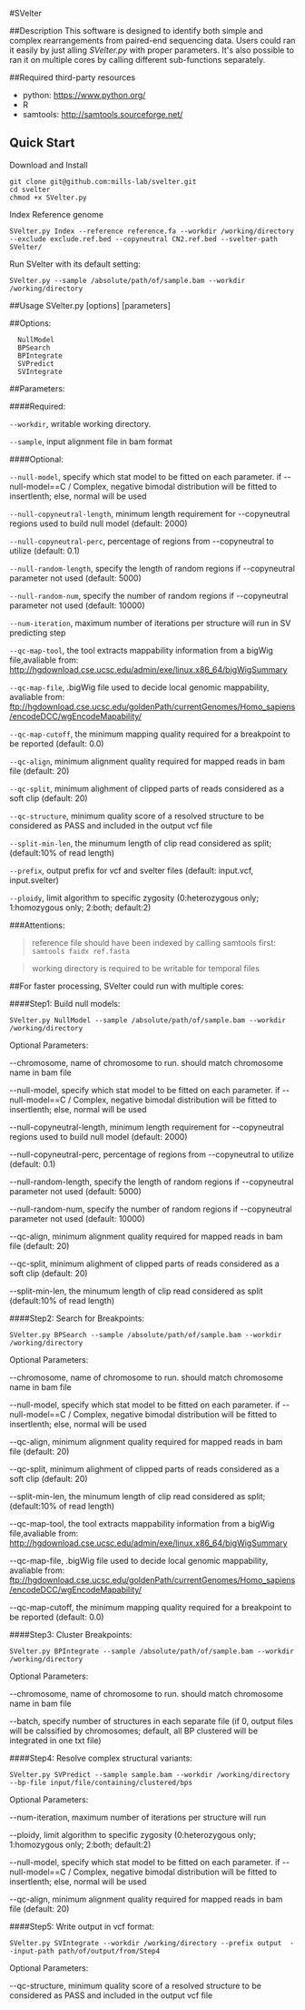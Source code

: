 #SVelter

##Description
This software is designed to identify both simple and complex rearrangements from paired-end sequencing data. Users could ran it easily by just alling *SVelter.py* with proper parameters. It's also possible to ran it on multiple cores by calling different sub-functions separately.

##Required third-party resources
* python: https://www.python.org/
* R 
* samtools: http://samtools.sourceforge.net/

## Quick Start
Download and Install
```
git clone git@github.com:mills-lab/svelter.git
cd svelter
chmod +x SVelter.py
```
Index Reference genome
``` 
SVelter.py Index --reference reference.fa --workdir /working/directory --exclude exclude.ref.bed --copyneutral CN2.ref.bed --svelter-path SVelter/ 
```
Run SVelter with its default setting:
```
SVelter.py --sample /absolute/path/of/sample.bam --workdir /working/directory
```

##Usage
SVelter.py  [options]  [parameters]

##Options:
```
  NullModel
  BPSearch
  BPIntegrate
  SVPredict
  SVIntegrate
```

##Parameters:

####Required:

  `--workdir`, writable working directory.
  
  `--sample`, input alignment file in bam format

####Optional:

`--null-model`, specify which stat model to be fitted on each parameter. if --null-model==C / Complex, negative bimodal distribution will be fitted to insertlenth; else, normal will be used

`--null-copyneutral-length`, minimum length requirement for --copyneutral regions used to build null model (default: 2000)

`--null-copyneutral-perc`, percentage of regions from --copyneutral to utilize (default: 0.1)

`--null-random-length`, specify the length of random regions if --copyneutral parameter not used (default: 5000)

`--null-random-num`, specify the number of random regions if --copyneutral parameter not used (default: 10000)

`--num-iteration`, maximum number of iterations per structure will run in SV predicting step

`--qc-map-tool`, the tool extracts mappability information from a bigWig file,avaliable from: http://hgdownload.cse.ucsc.edu/admin/exe/linux.x86_64/bigWigSummary

`--qc-map-file`, .bigWig file used to decide local genomic mappability, avaliable from: ftp://hgdownload.cse.ucsc.edu/goldenPath/currentGenomes/Homo_sapiens/encodeDCC/wgEncodeMapability/ 

`--qc-map-cutoff`, the minimum mapping quality required for a breakpoint to be reported (default: 0.0)

`--qc-align`, minimum alignment quality required for mapped reads in bam file (default: 20)

`--qc-split`, minimum alighment of clipped parts of reads considered as a soft clip (default: 20)

`--qc-structure`, minimum quality score of a resolved structure to be considered as PASS and included in the output vcf file

`--split-min-len`, the minumum length of clip read considered as split; (default:10% of read length)

`--prefix`, output prefix for vcf and svelter files (default: input.vcf, input.svelter)

`--ploidy`, limit algorithm to specific zygosity (0:heterozygous only; 1:homozygous only; 2:both; default:2)


###Attentions:

> reference file should have been indexed by calling samtools first:  `samtools faidx ref.fasta`

> working directory is required to be writable for temporal files 




##For faster processing, SVelter could run with multiple cores:

####Step1: Build null models:
```
SVelter.py NullModel --sample /absolute/path/of/sample.bam --workdir /working/directory
```

Optional Parameters:

--chromosome, name of chromosome to run. should match chromosome name in bam file

--null-model, specify which stat model to be fitted on each parameter. if --null-model==C / Complex, negative bimodal distribution will be fitted to insertlenth; else, normal will be used

--null-copyneutral-length, minimum length requirement for --copyneutral regions used to build null model (default: 2000)

--null-copyneutral-perc, percentage of regions from --copyneutral to utilize (default: 0.1)

--null-random-length, specify the length of random regions if --copyneutral parameter not used (default: 5000)

--null-random-num, specify the number of random regions if --copyneutral parameter not used (default: 10000)

--qc-align, minimum alignment quality required for mapped reads in bam file (default: 20)

--qc-split, minimum alighment of clipped parts of reads considered as a soft clip (default: 20)

--split-min-len, the minumum length of clip read considered as split  (default:10% of read length)


####Step2: Search for Breakpoints:
```
SVelter.py BPSearch --sample /absolute/path/of/sample.bam --workdir /working/directory
```

Optional Parameters:

--chromosome, name of chromosome to run. should match chromosome name in bam file

--null-model, specify which stat model to be fitted on each parameter. if --null-model==C / Complex, negative bimodal distribution will be fitted to insertlenth; else, normal will be used

--qc-align, minimum alignment quality required for mapped reads in bam file (default: 20)

--qc-split, minimum alighment of clipped parts of reads considered as a soft clip (default: 20)

--split-min-len, the minumum length of clip read considered as split; (default:10% of read length)

--qc-map-tool, the tool extracts mappability information from a bigWig file,avaliable from: http://hgdownload.cse.ucsc.edu/admin/exe/linux.x86_64/bigWigSummary

--qc-map-file, .bigWig file used to decide local genomic mappability, avaliable from: ftp://hgdownload.cse.ucsc.edu/goldenPath/currentGenomes/Homo_sapiens/encodeDCC/wgEncodeMapability/

--qc-map-cutoff, the minimum mapping quality required for a breakpoint to be reported (default: 0.0)


####Step3: Cluster Breakpoints:
```
SVelter.py BPIntegrate --sample /absolute/path/of/sample.bam --workdir /working/directory
```
Optional Parameters:

--chromosome, name of chromosome to run. should match chromosome name in bam file

--batch, specify number of structures in each separate file (if 0, output files will be calssified by chromosomes; default, all BP clustered will be integrated in one txt file)


####Step4: Resolve complex structural variants:
```
SVelter.py SVPredict --sample sample.bam --workdir /working/directory --bp-file input/file/containing/clustered/bps
 ```
Optional Parameters:

--num-iteration, maximum number of iterations per structure will run

--ploidy, limit algorithm to specific zygosity (0:heterozygous only; 1:homozygous only; 2:both; default:2)

--null-model, specify which stat model to be fitted on each parameter. if --null-model==C / Complex, negative bimodal distribution will be fitted to insertlenth; else, normal will be used

--qc-align, minimum alignment quality required for mapped reads in bam file (default: 20)


####Step5: Write output in vcf format:
```
SVelter.py SVIntegrate --workdir /working/directory --prefix output  --input-path path/of/output/from/Step4
```
Optional Parameters:

--qc-structure, minimum quality score of a resolved structure to be considered as PASS and included in the output vcf file
                        
